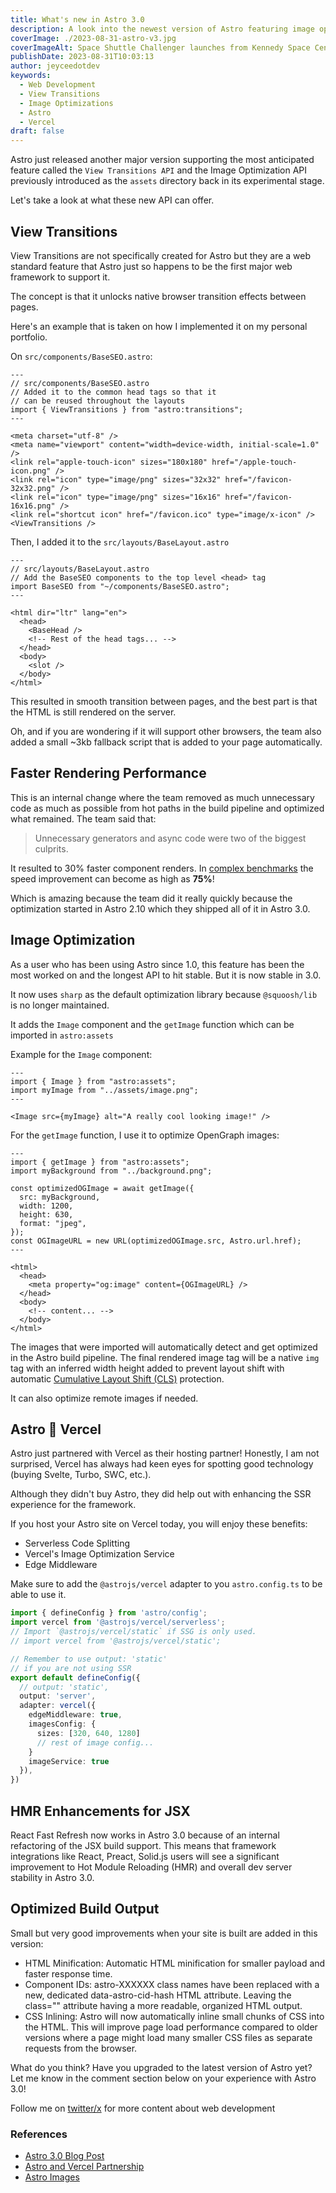 ```yaml
---
title: What's new in Astro 3.0
description: A look into the newest version of Astro featuring image optimization and the support for the View Transitions API
coverImage: ./2023-08-31-astro-v3.jpg
coverImageAlt: Space Shuttle Challenger launches from Kennedy Space Center
publishDate: 2023-08-31T10:03:13
author: jeyceedotdev
keywords:
  - Web Development
  - View Transitions
  - Image Optimizations
  - Astro
  - Vercel
draft: false
---
```


Astro just released another major version supporting the most
anticipated feature called the `View Transitions API` and the
Image Optimization API previously introduced as the `assets`
directory back in its experimental stage.

Let's take a look at what these new API can offer.

## View Transitions

View Transitions are not specifically created for Astro but
they are a web standard feature that Astro just so happens
to be the first major web framework to support it.

The concept is that it unlocks native browser transition
effects between pages.

Here's an example that is taken on how I implemented it
on my personal portfolio.

On `src/components/BaseSEO.astro`:

```astro
---
// src/components/BaseSEO.astro
// Added it to the common head tags so that it
// can be reused throughout the layouts
import { ViewTransitions } from "astro:transitions";
---

<meta charset="utf-8" />
<meta name="viewport" content="width=device-width, initial-scale=1.0" />
<link rel="apple-touch-icon" sizes="180x180" href="/apple-touch-icon.png" />
<link rel="icon" type="image/png" sizes="32x32" href="/favicon-32x32.png" />
<link rel="icon" type="image/png" sizes="16x16" href="/favicon-16x16.png" />
<link rel="shortcut icon" href="/favicon.ico" type="image/x-icon" />
<ViewTransitions />
```

Then, I added it to the `src/layouts/BaseLayout.astro`

```astro
---
// src/layouts/BaseLayout.astro
// Add the BaseSEO components to the top level <head> tag
import BaseSEO from "~/components/BaseSEO.astro";
---

<html dir="ltr" lang="en">
  <head>
    <BaseHead />
    <!-- Rest of the head tags... -->
  </head>
  <body>
    <slot />
  </body>
</html>
```

This resulted in smooth transition between pages, and the best part
is that the HTML is still rendered on the server.

Oh, and if you are wondering if it will support other browsers, the
team also added a small ~3kb fallback script that is added to your
page automatically.

## Faster Rendering Performance

This is an internal change where the team removed as much unnecessary
code as much as possible from hot paths in the build pipeline and
optimized what remained. The team said that:

> Unnecessary generators and async code were two of the biggest culprits.

It resulted to 30% faster component renders. In [complex benchmarks][benchmarks]
the speed improvement can become as high as **75%**!

Which is amazing because the team did it really quickly because the optimization
started in Astro 2.10 which they shipped all of it in Astro 3.0.

## Image Optimization

As a user who has been using Astro since 1.0, this feature has been
the most worked on and the longest API to hit stable. But it is now
stable in 3.0.

It now uses `sharp` as the default optimization library because
`@squoosh/lib` is no longer maintained.

It adds the `Image` component and the `getImage` function which can
be imported in `astro:assets`

Example for the `Image` component:

```astro
---
import { Image } from "astro:assets";
import myImage from "../assets/image.png";
---

<Image src={myImage} alt="A really cool looking image!" />
```

For the `getImage` function, I use it to optimize OpenGraph images:

```astro
---
import { getImage } from "astro:assets";
import myBackground from "../background.png";

const optimizedOGImage = await getImage({
  src: myBackground,
  width: 1200,
  height: 630,
  format: "jpeg",
});
const OGImageURL = new URL(optimizedOGImage.src, Astro.url.href);
---

<html>
  <head>
    <meta property="og:image" content={OGImageURL} />
  </head>
  <body>
    <!-- content... -->
  </body>
</html>
```

The images that were imported will automatically detect and
get optimized in the Astro build pipeline. The final rendered
image tag will be a native `img` tag with an inferred width
height added to prevent layout shift with automatic
[Cumulative Layout Shift (CLS)](https://web.dev/cls/) protection.

It can also optimize remote images if needed.

## Astro 🤝 Vercel

Astro just partnered with Vercel as their hosting partner!
Honestly, I am not surprised, Vercel has always had keen eyes
for spotting good technology (buying Svelte, Turbo, SWC, etc.).

Although they didn't buy Astro, they did help out with enhancing
the SSR experience for the framework.

If you host your Astro site on Vercel today,
you will enjoy these benefits:

- Serverless Code Splitting
- Vercel's Image Optimization Service
- Edge Middleware

Make sure to add the `@astrojs/vercel` adapter to you
`astro.config.ts` to be able to use it.

```typescript
import { defineConfig } from 'astro/config';
import vercel from '@astrojs/vercel/serverless';
// Import `@astrojs/vercel/static` if SSG is only used.
// import vercel from '@astrojs/vercel/static';

// Remember to use output: 'static'
// if you are not using SSR
export default defineConfig({
  // output: 'static',
  output: 'server',
  adapter: vercel({
    edgeMiddleware: true,
    imagesConfig: {
      sizes: [320, 640, 1280]
      // rest of image config...
    }
    imageService: true
  }),
})
```

## HMR Enhancements for JSX

React Fast Refresh now works in Astro 3.0 because of an
internal refactoring of the JSX build support. This means
that framework integrations like React, Preact, Solid.js
users will see a significant improvement to Hot Module Reloading (HMR)
and overall dev server stability in Astro 3.0.

## Optimized Build Output

Small but very good improvements when your site is built are added
in this version:

- HTML Minification: Automatic HTML minification for smaller payload
  and faster response time.
- Component IDs: astro-XXXXXX class names have been replaced with a
  new, dedicated data-astro-cid-hash HTML attribute. Leaving the
  class="" attribute having a more readable, organized HTML output.
- CSS Inlining: Astro will now automatically inline small chunks of
  CSS into the HTML. This will improve page load performance compared
  to older versions where a page might load many smaller CSS files as
  separate requests from the browser.

What do you think? Have you upgraded to the latest version of Astro yet?
Let me know in the comment section below on your experience with Astro 3.0!

Follow me on [twitter/x](https://x.com/jayzersdotdev) for more content about web development

### References

- [Astro 3.0 Blog Post](https://astro.build/blog/astro-3/)
- [Astro and Vercel Partnership](https://astro.build/blog/vercel-official-hosting-partner/)
- [Astro Images](https://astro.build/blog/images/)

[benchmarks]: https://gist.github.com/bluwy/0cf63b46915244477cea91c7b34e90ec
